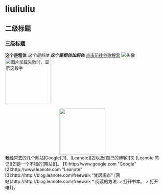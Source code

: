 # liuliuliu
## 二级标题
### 三级标题
**这个是粗体**
*这个是斜体*
***这个是粗体加斜体***
[点击前往谷歌搜索](https://www.google.com.hk/)
![头像](https://github.com/HeTingwei/ReadmeLearn/blob/master/avatar1.jpg)
<img src="https://github.com/HeTingwei/ReadmeLearn/blob/master/avatar1.jpg" width="150" height="150" alt="图片加载失败时，显示这段字"/>
<div align=center><img width="150" height="150" src="https://github.com/HeTingwei/ReadmeLearn/blob/master/avatar1.jpg"/></div>
    我经常去的几个网站[Google][1]、[Leanote][2]以及[自己的博客][3]
    [Leanote 笔记][2]是一个不错的[网站][]。
    [1]:http://www.google.com "Google"
    [2]:http://www.leanote.com "Leanote"
    [3]:http://http://blog.leanote.com/freewalk "梵居闹市"
    [网站]:http://http://blog.leanote.com/freewalk
        <http://example.com/>
    <address@example.com>
        *   阅读的方法:
        > 打开书本。
        > 打开电灯。
